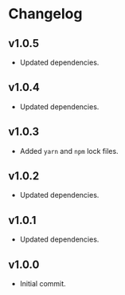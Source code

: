 # Changelog

## v1.0.5

- Updated dependencies.

## v1.0.4

- Updated dependencies.

## v1.0.3

- Added `yarn` and `npm` lock files.

## v1.0.2

- Updated dependencies.

## v1.0.1

- Updated dependencies.

## v1.0.0

- Initial commit.
